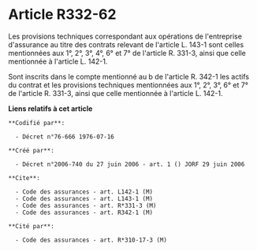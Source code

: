# Article R332-62

Les provisions techniques correspondant aux opérations de l'entreprise d'assurance au titre des contrats relevant de
l'article L. 143-1 sont celles mentionnées aux 1°, 2°, 3°, 4°, 6° et 7° de l'article R. 331-3, ainsi que celle mentionnée à
l'article L. 142-1.

Sont inscrits dans le compte mentionné au b de l'article R. 342-1 les actifs du contrat et les provisions techniques
mentionnées aux 1°, 2°, 3°, 6° et 7° de l'article R. 331-3, ainsi que celle mentionnée à l'article L. 142-1.

**Liens relatifs à cet article**

	**Codifié par**:

	  - Décret n°76-666 1976-07-16

	**Créé par**:

	  - Décret n°2006-740 du 27 juin 2006 - art. 1 () JORF 29 juin 2006

	**Cite**:

	  - Code des assurances - art. L142-1 (M)
	  - Code des assurances - art. L143-1 (M)
	  - Code des assurances - art. R*331-3 (M)
	  - Code des assurances - art. R342-1 (M)

	**Cité par**:

	  - Code des assurances - art. R*310-17-3 (M)
